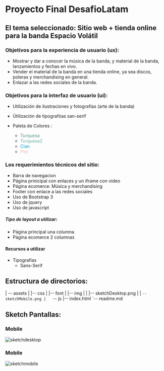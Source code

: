 # Proyecto Final DesafioLatam

## El tema seleccionado: Sitio web + tienda online para la banda Espacio Volátil 


### Objetivos para la experiencia de usuario (ux):

- Mostrar y dar a conocer la música de la banda, y material de la banda, lanzamientos y fechas en vivo.
- Vender el material de la banda en una tienda online, ya sea discos, poleras y merchandising en general.
- Enlazar a las redes sociales de la banda.

### Objetivos para la interfaz de usuario (ui):

- Utilización de ilustraciones y fotografías 
  (arte de la banda)

- Útilización de tipografóas san-serif
- Paleta de Colores :

  - <span style="color:#5a958e">Turquesa</span> 
  - <span style="color:#66af9f">Turquesa2</span>
  - <span style="color:#00a1c6 ">Cian</span>
  - <span style="color:#E5BFA4"> Piel</span>  


### Los requerimientos técnicos del sitio:
- Barra de navegacion
- Página prinicipal con enlaces y un iframe con video 
- Página ecomerce: Música y merchandising
- Footer con enlace a las redes sociales
- Uso de Bootstrap 3
- Uso de jquery
- Uso de javascript

##### Tipo de layout a utilizar:

- Página principal una columna
- Página ecomerce 2 columnas

#### Recursos a utilizar

- Tipografías
  - Sans-Serif

## Estructura de directorios:
|
-- assets
|   |-- css
|   |-- font
|   |-- img
|   |   |-- sketchDesktop.png
|   |   `-- sketchMobile.png
|   `-- js
|-- index.html
`-- readme.md

## Sketch Pantallas:

### Mobile
![sketchdesktop](https://user-images.githubusercontent.com/8588336/49902669-52c97b00-fe43-11e8-80a1-a7bbd017d164.png)

### Mobile

![sketchmobile](https://user-images.githubusercontent.com/8588336/49902675-55c46b80-fe43-11e8-9baf-26c1ddd8be6c.png)
